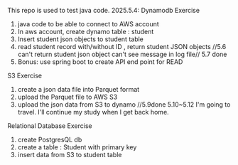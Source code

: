 This repo is used to test java code.
2025.5.4:
Dynamodb Exercise
1. java code to be able to connect to AWS account 
2. In aws account, create dynamo table : student
3. Insert student json objects to student table
4. read student record with/without ID , return student JSON objects  //5.6 can't return student json object can't see message in log file// 5.7 done
5. Bonus: use spring boot to create API end point for READ 


S3 Exercise
1. create a json data file into Parquet format 
2. upload the Parquet file to AWS S3
3. upload the json data from S3 to dynamo  //5.9done 5.10~5.12 I'm going to travel. I'll continue my study when I get back home.

Relational Database Exercise 
1. create PostgresQL  db
2. create a table : Student with primary key 
3. insert data from S3 to student table 
